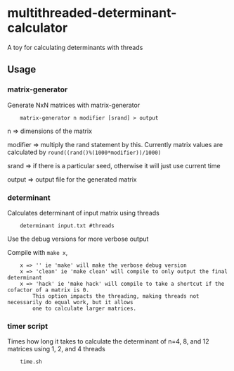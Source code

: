 # multithreaded-determinant-calculator
A toy for calculating determinants with threads

## Usage
### matrix-generator
Generate NxN matrices with matrix-generator
```
	matrix-generator n modifier [srand] > output
```
n => dimensions of the matrix

modifier => multiply the rand statement by this. Currently matrix values are calculated by `round((rand()%(1000*modifier))/1000)`

srand => if there is a particular seed, otherwise it will just use current time

output => output file for the generated matrix


### determinant
Calculates determinant of input matrix using threads
```
	determinant input.txt #threads
```
Use the debug versions for more verbose output

Compile with `make x`, 
```
	x => '' ie 'make' will make the verbose debug version
	x => 'clean' ie 'make clean' will compile to only output the final determinant
	x => 'hack' ie 'make hack' will compile to take a shortcut if the cofactor of a matrix is 0. 
		This option impacts the threading, making threads not necessarily do equal work, but it allows
		one to calculate larger matrices.
```

### timer script
Times how long it takes to calculate the determinant of n=4, 8, and 12 matrices using 1, 2, and 4 threads
```
	time.sh
```